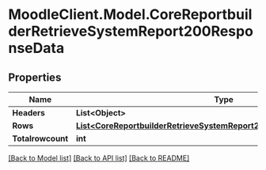 # MoodleClient.Model.CoreReportbuilderRetrieveSystemReport200ResponseData

## Properties

Name | Type | Description | Notes
------------ | ------------- | ------------- | -------------
**Headers** | **List&lt;Object&gt;** |  | 
**Rows** | [**List&lt;CoreReportbuilderRetrieveSystemReport200ResponseDataRowsInner&gt;**](CoreReportbuilderRetrieveSystemReport200ResponseDataRowsInner.md) |  | 
**Totalrowcount** | **int** | totalrowcount | 

[[Back to Model list]](../README.md#documentation-for-models) [[Back to API list]](../README.md#documentation-for-api-endpoints) [[Back to README]](../README.md)

